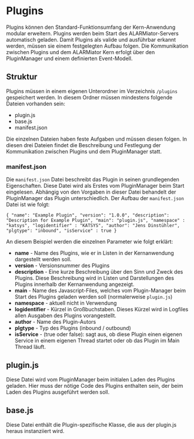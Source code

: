 # Plugins

Plugins können den Standard-Funktionsumfang der Kern-Anwendung modular erweitern. Plugins werden beim Start des ALARMiator-Servers automatisch geladen. Damit Plugins als valide und ausführbar erkannt werden, müssen sie einem festgelegten Aufbau folgen. Die Kommunikation zwischen Plugins und dem ALARMiator Kern erfolgt über den PluginManager und einem definierten Event-Modell.

## Struktur

Plugins müssen in einem eigenen Unterordner im Verzeichnis `/plugins` gespeichert werden. In diesem Ordner müssen mindestens folgende Dateien vorhanden sein:

 - plugin.js
 - base.js
 - manifest.json

Die einzelnen Dateien haben feste Aufgaben und müssen diesen folgen. In diesen drei Dateien findet die Beschreibung und Festlegung der Kommunikation zwischen Plugins und dem PluginManager statt.

### manifest.json

Die `manifest.json` Datei beschreibt das Plugin in seinen grundlegenden Eigenschaften. Diese Datei wird als Erstes vom PluginManager beim Start eingelesen. Abhängig von den Vorgaben in dieser Datei behandelt der PluginManager das Plugin unterschiedlich. Der Aufbau der `manifest.json` Datei ist wie folgt:

`{
    "name": "Example Plugin",
    "version": "1.0.0",
    "description": "Description for Example Plugin",
    "main": "plugin.js",
    "namespace" : "katsys",
    "logidentifier" : "KATSYS",
    "author": "Jens Dinstühler",
    "plgtype": "inbound",
    "isService" : true
}`

An diesem Beispiel werden die einzelnen Parameter wie folgt erklärt:

* **name** - Name des Plugins, wie er in Listen in der Kernanwendung dargestellt werden soll.
* **version** - Versionsnummer des Plugins
* **description** - Eine kurze Beschreibung über den Sinn und Zweck des Plugins. Diese Beschreibung wird in Listen und Darstellungen des Plugins innerhalb der Kernanwendung angezeigt.
* **main** - Name des Javascript-Files, welches vom Plugin-Manager beim Start des Plugins geladen werden soll (normalerweise `plugin.js`)
* **namespace** - aktuell nicht in Verwendung
* **logidentifier** - Kürzel in Großbuchstaben. Dieses Kürzel wird in Logfiles allen Ausgaben des Plugins vorangestellt.
* **author** - Name des Plugin-Autors
* **plgtype** - Typ des Plugins (inbound / outbound)
* **isService** - (true oder false): sagt aus, ob diese Plugin einen eigenen Service in einem eigenen Thread startet oder ob das Plugin im Main Thread läuft.

## plugin.js

Diese Datei wird vom PluginManager beim initialen Laden des Plugins geladen. Hier muss der nötige Code des Plugins enthalten sein, der beim Laden des Plugins ausgeführt werden soll.

## base.js

Diese Datei enthält die Plugin-spezifische Klasse, die aus der plugin.js heraus instanziiert wird.
